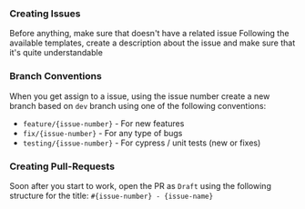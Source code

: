 ### Creating Issues

Before anything, make sure that doesn't have a related issue
Following the available templates, create a description about the issue and make sure that it's quite understandable

### Branch Conventions

When you get assign to a issue, using the issue number create a new branch based on `dev` branch using one of the following conventions:

- `feature/{issue-number}` - For new features
- `fix/{issue-number}` - For any type of bugs
- `testing/{issue-number}` - For cypress / unit tests (new or fixes)

### Creating Pull-Requests

Soon after you start to work, open the PR as `Draft` using the following structure for the title:
`#{issue-number} - {issue-name}`
